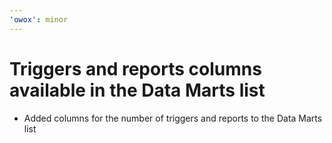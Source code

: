 ```yaml
---
'owox': minor
---
```


# Triggers and reports columns available in the Data Marts list

- Added columns for the number of triggers and reports to the Data Marts list
